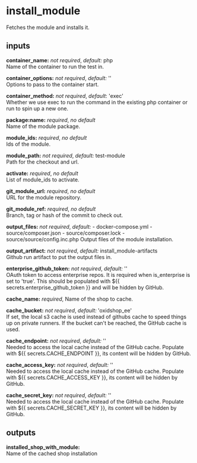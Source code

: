 # install_module
Fetches the module and installs it.

## inputs
**container_name:** *not required*, *default:*  php  
Name of the container to run the test in.

**container_options:** *not required*, *default:*  ''  
Options to pass to the container start.

**container_method:** *not required*, *default*: 'exec'  
Whether we use exec to run the command in the existing php container or run to spin up a new one.

**package:name:** *required*, *no default*  
Name of the module package.

**module_ids:** *required*, *no default*  
Ids of the module.

**module_path:** *not required*, *default:* test-module  
Path for the checkout and url.

**activate:** *required*, *no default*   
List of module_ids to activate.

**git_module_url:** *required*, *no default*  
URL for the module repository.

**git_module_ref:** *required*, *no default*  
Branch, tag or hash of the commit to check out.

**output_files:** *not required*, *default:*
    - docker-compose.yml
    - source/composer.json
    - source/composer.lock
    - source/source/config.inc.php
Output files of the module installation.

**output_artifact:** *not required*, *default:*  install_module-artifacts  
Github run artifact to put the output files in.

**enterprise_github_token:** *not required*, *default:* ''  
OAuth token to access enterprise repos. It is required when is_enterprise is
set to 'true'. This should be populated with ${{ secrets.enterprise_github_token }}
and will be hidden by GitHub.

**cache_name:** *required*,
Name of the shop to cache.

**cache_bucket:** *not required*, *default:* 'oxidshop_ee'  
If set, the local s3 cache is used instead of githubs cache to speed things up on
private runners. If the bucket can't be reached, the GitHub cache is used.

**cache_endpoint:** *not required*, *default:* ''  
Needed to access the local cache instead of the GitHub cache.
Populate with ${{ secrets.CACHE_ENDPOINT }}, its content will be hidden by GitHub.

**cache_access_key:** *not required*, *default:* ''  
Needed to access the local cache instead of the GitHub cache.
Populate with ${{ secrets.CACHE_ACCESS_KEY }}, its content will be hidden by GitHub.

**cache_secret_key:** *not required*, *default:* ''  
Needed to access the local cache instead of the GitHub cache.
Populate with ${{ secrets.CACHE_SECRET_KEY }}, its content will be hidden by GitHub.

## outputs
**installed_shop_with_module:**  
Name of the cached shop installation